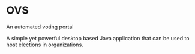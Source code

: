 # OVS
An automated voting portal

A simple yet powerful desktop based Java application that can be used to host elections
in organizations.

